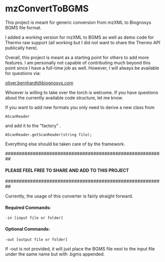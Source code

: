 # mzConvertToBGMS
This project is meant for generic conversion from mzXML to Biognosys BGMS file format.

I added a working version for mzXML to BGMS as well as demo code for Thermo raw support
(all working but I did not want to share the Thermo API publically here).

Overall, this project is meant as a starting point for others to add more features.
I am personally not capable of contributing much beyond this point since I have a full-time job as well.
However, I will always be available for questions via:

oliver.bernhardt@biognosys.com

Whoever is willing to take over the torch is welcome.
If you have questions about the currently available code structure, let me know.

If you want to add new formats you only need to derive a new class from

```
AScanReader
```
and add it to the "factory" .

```
AScanReader.getScanReader(string file);
```

Everything else should be taken care of by the framework.

##########################################################

#### PLEASE FEEL FREE TO SHARE AND ADD TO THIS PROJECT

##########################################################

Currently, the usage of this converter is fairly straight forward.

#### Required Commands:  
```
-in [input file or folder]
```

#### Optional Commands:  
```
-out [output file or folder]
```

If -out is not provided, it will just place the BGMS file next to the input file under the same name but with .bgms appended.
